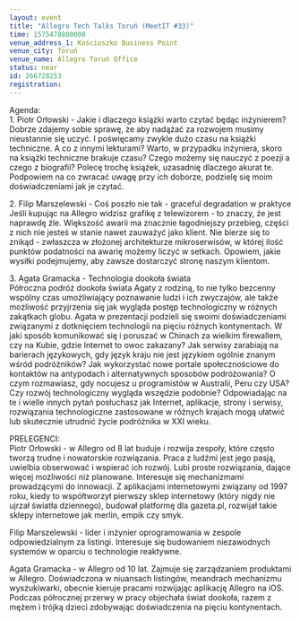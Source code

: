 ```yaml
---
layout: event
title: "Allegro Tech Talks Toruń (MeetIT #33)"
time: 1575478800000
venue_address_1: Kościuszko Business Point
venue_city: Toruń
venue_name: Allegro Toruń Office
status: near
id: 266728253
registration: 
---
```


<p>Agenda:<br />1. Piotr Orłowski - Jakie i dlaczego książki warto czytać będąc inżynierem?<br />Dobrze zdajemy sobie sprawę, że aby nadążać za rozwojem musimy nieustannie się uczyć. I poświęcamy zwykle dużo czasu na książki techniczne. A co z innymi lekturami? Warto, w przypadku inżyniera, skoro na książki techniczne brakuje czasu? Czego możemy się nauczyć z poezji a czego z biografii? Polecę trochę książek, uzasadnię dlaczego akurat te. Podpowiem na co zwracać uwagę przy ich doborze, podzielę się moim doświadczeniami jak je czytać.</p>
<p>2. Filip Marszelewski - Coś poszło nie tak - graceful degradation w praktyce<br />Jeśli kupując na Allegro widzisz grafikę z telewizorem - to znaczy, że jest naprawdę źle. Większość awarii ma znacznie łagodniejszy przebieg, części z nich nie jesteś w stanie nawet zauważyć jako klient. Nie bierze się to znikąd - zwłaszcza w złożonej architekturze mikroserwisów, w której ilość punktów podatności na awarię możemy liczyć w setkach. Opowiem, jakie wysiłki podejmujemy, aby zawsze dostarczyć stronę naszym klientom.</p>
<p>3. Agata Gramacka - Technologia dookoła świata<br />Półroczna podróż dookoła świata Agaty z rodziną, to nie tylko bezcenny wspólny czas umożliwiający poznawanie ludzi i ich zwyczajów, ale także możliwość przyjrzenia się jak wygląda postęp technologiczny w różnych zakątkach globu. Agata w prezentacji podzieli się swoimi doświadczeniami związanymi z dotknięciem technologii na pięciu różnych kontynentach. W jaki sposób komunikować się i poruszać w Chinach za wielkim firewallem, czy na Kubie, gdzie Internet to owoc zakazany? Jak serwisy zarabiają na barierach językowych, gdy język kraju nie jest językiem ogólnie znanym wśród podróżników? Jak wykorzystać nowe portale społecznościowe do kontaktów na antypodach i alternatywnych sposobów podróżowania? O czym rozmawiasz, gdy nocujesz u programistów w Australii, Peru czy USA? Czy rozwój technologiczny wygląda wszędzie podobnie? Odpowiadając na te i wielle innych pytań posłuchasz jak Internet, aplikacje, strony i serwisy, rozwiązania technologiczne zastosowane w różnych krajach mogą ułatwić lub skutecznie utrudnić życie podróżnika w XXI wieku.</p>
<p>PRELEGENCI:<br />Piotr Orłowski - w Allegro od 8 lat buduje i rozwija zespoły, które często tworzą trudne i nowatorskie rozwiązania. Praca z ludźmi jest jego pasją, uwielbia obserwować i wspierać ich rozwój. Lubi proste rozwiązania, dające więcej możliwości niż planowane. Interesuje się mechanizmami prowadzącymi do innowacji. Z aplikacjami internetowymi związany od 1997 roku, kiedy to współtworzył pierwszy sklep internetowy (który nigdy nie ujrzał światła dziennego), budował platformę dla gazeta.pl, rozwijał takie sklepy internetowe jak merlin, empik czy smyk.</p>
<p>Filip Marszelewski - lider i inżynier oprogramowania w zespole odpowiedzialnym za listingi. Interesuje się budowaniem niezawodnych systemów w oparciu o technologie reaktywne.</p>
<p>Agata Gramacka - w Allegro od 10 lat. Zajmuje się zarządzaniem produktami w Allegro. Doświadczona w niuansach listingów, meandrach mechanizmu wyszukiwarki, obecnie kieruje pracami rozwijając aplikację Allegro na iOS. Podczas półrocznej przerwy w pracy objechała świat dookoła, razem z mężem i trójką dzieci zdobywając doświadczenia na pięciu kontynentach.</p>
